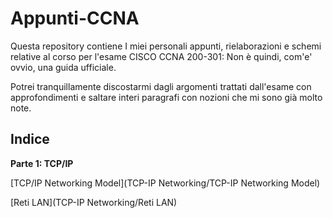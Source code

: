 # Appunti-CCNA
Questa repository contiene I miei personali appunti, rielaborazioni e schemi relative al corso per l'esame CISCO CCNA 200-301: Non è quindi, com'e' ovvio, una guida ufficiale.

Potrei tranquillamente discostarmi dagli argomenti trattati dall'esame con approfondimenti e saltare interi paragrafi con nozioni che mi sono già molto note.

## Indice

**Parte 1: TCP/IP**

[TCP/IP Networking Model](TCP-IP Networking/TCP-IP Networking Model)

[Reti LAN](TCP-IP Networking/Reti LAN)
